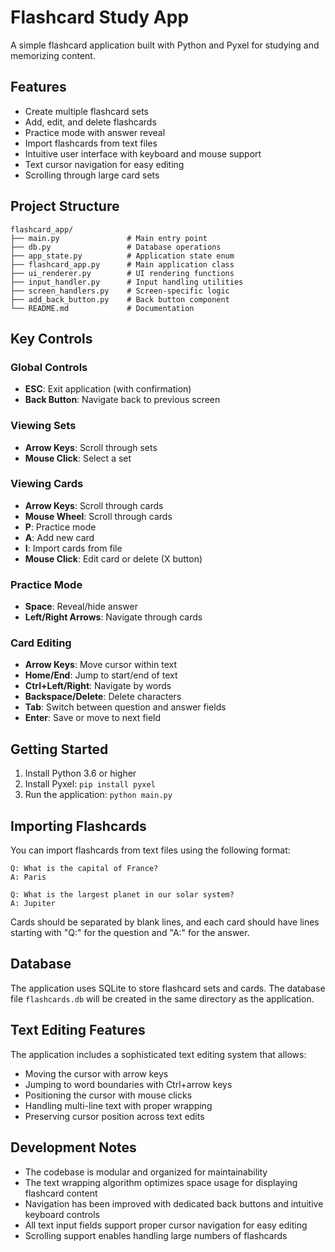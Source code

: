 # Flashcard Study App

A simple flashcard application built with Python and Pyxel for studying and memorizing content.

## Features

- Create multiple flashcard sets
- Add, edit, and delete flashcards
- Practice mode with answer reveal
- Import flashcards from text files
- Intuitive user interface with keyboard and mouse support
- Text cursor navigation for easy editing
- Scrolling through large card sets

## Project Structure

```
flashcard_app/
├── main.py               # Main entry point
├── db.py                 # Database operations
├── app_state.py          # Application state enum
├── flashcard_app.py      # Main application class
├── ui_renderer.py        # UI rendering functions
├── input_handler.py      # Input handling utilities
├── screen_handlers.py    # Screen-specific logic
├── add_back_button.py    # Back button component
└── README.md             # Documentation
```

## Key Controls

### Global Controls
- **ESC**: Exit application (with confirmation)
- **Back Button**: Navigate back to previous screen

### Viewing Sets
- **Arrow Keys**: Scroll through sets
- **Mouse Click**: Select a set

### Viewing Cards
- **Arrow Keys**: Scroll through cards
- **Mouse Wheel**: Scroll through cards
- **P**: Practice mode
- **A**: Add new card
- **I**: Import cards from file
- **Mouse Click**: Edit card or delete (X button)

### Practice Mode
- **Space**: Reveal/hide answer
- **Left/Right Arrows**: Navigate through cards

### Card Editing
- **Arrow Keys**: Move cursor within text
- **Home/End**: Jump to start/end of text
- **Ctrl+Left/Right**: Navigate by words
- **Backspace/Delete**: Delete characters
- **Tab**: Switch between question and answer fields
- **Enter**: Save or move to next field

## Getting Started

1. Install Python 3.6 or higher
2. Install Pyxel: `pip install pyxel`
3. Run the application: `python main.py`

## Importing Flashcards

You can import flashcards from text files using the following format:

```
Q: What is the capital of France?
A: Paris

Q: What is the largest planet in our solar system?
A: Jupiter
```

Cards should be separated by blank lines, and each card should have lines starting with "Q:" for the question and "A:" for the answer.

## Database

The application uses SQLite to store flashcard sets and cards. The database file `flashcards.db` will be created in the same directory as the application.

## Text Editing Features

The application includes a sophisticated text editing system that allows:
- Moving the cursor with arrow keys
- Jumping to word boundaries with Ctrl+arrow keys
- Positioning the cursor with mouse clicks
- Handling multi-line text with proper wrapping
- Preserving cursor position across text edits

## Development Notes

- The codebase is modular and organized for maintainability
- The text wrapping algorithm optimizes space usage for displaying flashcard content
- Navigation has been improved with dedicated back buttons and intuitive keyboard controls
- All text input fields support proper cursor navigation for easy editing
- Scrolling support enables handling large numbers of flashcards